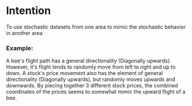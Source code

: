 # Intention
To use stochastic datasets from one area to mimic the stochastic behavior in another area

### Example:
A bee's flight path has a general directionality (Diagonally upwards). However, it's flight tends to randomly move from left to right and up to down.
A stock's price movement also has the element of general directionality (Diagonally upwards), but randomly moves upwards and downwards. 
By piecing together 3 different stock prices, the combined coordinates of the prices seems to somewhat mimic the upward flight of a bee. 


